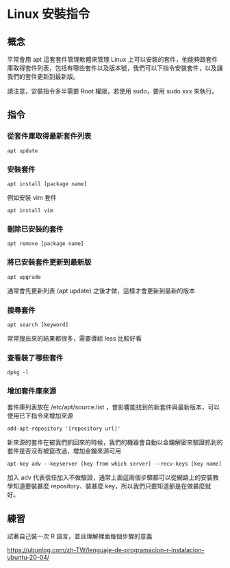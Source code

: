 # Linux 安裝指令 #

## 概念 ##

平常會用 apt 這套套件管理軟體來管理 Linux 上可以安裝的套件，他能夠跟套件庫取得套件列表，包括有哪些套件以及版本號，我們可以下指令安裝套件，以及讓我們的套件更新到最新版。

請注意，安裝指令多半需要 Root 權限，若使用 sudo，要用 sudo xxx 來執行。

## 指令 ##

### 從套件庫取得最新套件列表 ###

```
apt update
```

### 安裝套件 ###

```
apt install [package name]
```

例如安裝 vim 套件

```
apt install vim
```

### 刪除已安裝的套件 ###

```
apt remove [package name]
```

### 將已安裝套件更新到最新版 ###

```
apt upgrade
```

通常會先更新列表 (apt update) 之後才做，這樣才會更新到最新的版本

### 搜尋套件 ###

```
apt search [keyword]
```

常常搜出來的結果都很多，需要導給 less 比較好看

### 查看裝了哪些套件 ###

```
dpkg -l
```

### 增加套件庫來源 ###

套件庫列表放在 /etc/apt/source.list ，會影響能找到的新套件與最新版本，可以使用已下指令來增加來源

```
add-apt-repository '[repository url]'
```

新來源的套件在被我們抓回來的時候，我們的機器會自動以金鑰解密來驗證抓到的套件是否沒有被竄改過，增加金鑰來源可用

```
apt-key adv --keyserver [key from which server] --recv-keys [key name]
```

加入 adv 代表信任加入不做驗證，通常上面這兩個步驟都可以從網路上的安裝教學知道要裝甚麼 repository、裝甚麼 key，所以我們只要知道那是在做甚麼就好。

## 練習 ##

試著自己裝一次 R 語言，並且理解裡面每個步驟的意義

https://ubunlog.com/zh-TW/lenguaje-de-programacion-r-instalacion-ubuntu-20-04/